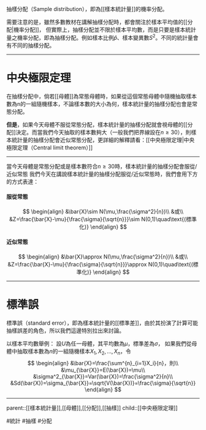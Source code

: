 抽樣分配（Sample distribution），即為[[樣本統計量]]的機率分配。

需要注意的是，雖然多數教材在講解抽樣分配時，都會關注於樣本平均值的[[分配|機率分配]]，
但實際上，抽樣分配並不限於樣本平均數，而是只要是樣本統計量之機率分配，即為抽樣分配。例如樣本比例$\hat{p}$、樣本變異數$S^2$。不同的統計量會有不同的抽樣分配。
- - - 
# 中央極限定理
在抽樣分配中，倘若[[母體]]為常態母體時，如果從這個常態母體中隨機抽取樣本數為n的一組隨機樣本，不論樣本數的大小為何，樣本統計量的抽樣分配也會是常態分配。

**但是**，如果今天母體不服從常態分配，樣本統計量的抽樣分配就會視母體的[[分配]]決定。而當我們今天抽取的樣本數夠大（一般我們把界線設在$n \geq 30$），則樣本統計量的抽樣分配會近似常態分配，更詳細的解釋請看：[[中央極限定理|中央極限定理（Central limit theorem）]]
- - -
當今天母體是常態分配或是樣本數符合$n\geq30$時，樣本統計量的抽樣分配會服從/近似常態
我們今天在講說樣本統計量的抽樣分配服從/近似常態時，我們會用下方的方式表達：
#### 服從常態
$$
\begin{align}
&\bar{X}\sim N(\mu,\frac{\sigma^2}{n})\\
&或\\
&Z=\frac{\bar{X}-\mu}{\frac{\sigma}{\sqrt{n}}}\sim N(0,1)\quad\text{(標準化)}
\end{align}
$$
#### 近似常態
$$
\begin{align}
&\bar{X}\approx N(\mu,\frac{\sigma^2}{n})\\
&或\\
&Z=\frac{\bar{X}-\mu}{\frac{\sigma}{\sqrt{n}}}\approx N(0,1)\quad\text{(標準化)}
\end{align}
$$
- - -
# 標準誤
標準誤（standard error），即為樣本統計量的[[標準差]]，由於其扮演了計算可能抽樣誤差的角色，所以我們這邊特別拉出來討論。

以樣本平均數舉例：
設$U$為任一母體，其平均數為$\mu$，標準差為$\sigma$，
如果我們從母體中抽取樣本數為$n$的一組隨機樣本$X_1,X_2,\ldots,X_n$，令
$$
\begin{align}
&\bar{X}=\frac{\sum^{n}_{i=1}X_i}{n}，則\\
&\mu_{\bar{X}}=E(\bar{X})=\mu\\
&\sigma^2_{\bar{X}}=Var(\bar{X})=\frac{\sigma^2}{n}\\
&Sd(\bar{X})=\sigma_{\bar{X}}=\sqrt{V(\bar{X})}=\frac{\sigma}{\sqrt{n}}
\end{align}
$$
- - -
parent::[[樣本統計量]],[[母體]],[[分配]],[[抽樣]]
child::[[中央極限定理]]

#統計 #抽樣 #分配